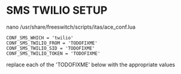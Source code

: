# SMS TWILIO SETUP

nano /usr/share/freeswitch/scripts/itas/ace_conf.lua
```
CONF_SMS_WHICH = 'twilio'
CONF_SMS_TWILIO_FROM = 'TODOFIXME'
CONF_SMS_TWILIO_SID = 'TODOFIXME'
CONF_SMS_TWILIO_TOKEN = 'TODOFIXME'
```

replace each of the 'TODOFIXME' below with the appropriate values
